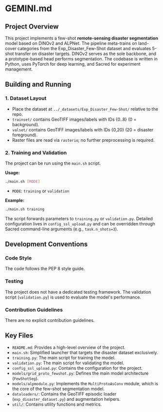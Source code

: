 # GEMINI.md

## Project Overview

This project implements a few-shot **remote-sensing disaster segmentation** model based on DINOv2 and ALPNet. The pipeline meta-trains on land-cover categories from the Exp_Disaster_Few-Shot dataset and evaluates 5-shot transfer on disaster targets. DINOv2 serves as the sole backbone, and a prototype-based head performs segmentation. The codebase is written in Python, uses PyTorch for deep learning, and Sacred for experiment management.

## Building and Running

### 1. Dataset Layout

-   Place the dataset at `../_datasets/Exp_Disaster_Few-Shot/` relative to the repo.
-   `trainset/` contains GeoTIFF images/labels with IDs {0..8} (0 = background).
-   `valset/` contains GeoTIFF images/labels with IDs {0,20} (20 = disaster foreground).
-   Raster files are read via `rasterio`; no further preprocessing is required.

### 2. Training and Validation

The project can be run using the `main.sh` script.

**Usage:**

```bash
./main.sh [MODE]
```

-   `MODE`: `training` or `validation`

**Example:**

```bash
./main.sh training
```

The script forwards parameters to `training.py` or `validation.py`. Detailed configuration lives in `config_ssl_upload.py` and can be overridden through Sacred command-line arguments (e.g., `task.n_shots=3`).

## Development Conventions

### Code Style

The code follows the PEP 8 style guide.

### Testing

The project does not have a dedicated testing framework. The validation script (`validation.py`) is used to evaluate the model's performance.

### Contribution Guidelines

There are no explicit contribution guidelines.

## Key Files

-   `README.md`: Provides a high-level overview of the project.
-   `main.sh`: Simplified launcher that targets the disaster dataset exclusively.
-   `training.py`: The main script for training the model.
-   `validation.py`: The main script for validating the model.
-   `config_ssl_upload.py`: Contains the configuration for the project.
-   `models/grid_proto_fewshot.py`: Defines the main model architecture (`FewShotSeg`).
-   `models/alpmodule.py`: Implements the `MultiProtoAsConv` module, which is the core of the few-shot segmentation model.
-   `dataloaders/`: Contains the GeoTIFF episodic loader (`exp_disaster_dataset.py`) and augmentation helpers.
-   `util/`: Contains utility functions and metrics.
